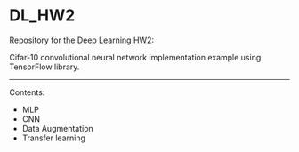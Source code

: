 # DL_HW2
 
 Repository for the Deep Learning HW2:
 
 Cifar-10 convolutional neural network implementation example using TensorFlow library.
 
 ---
 Contents:
 * MLP
 * CNN
 * Data Augmentation
 * Transfer learning

 
 

